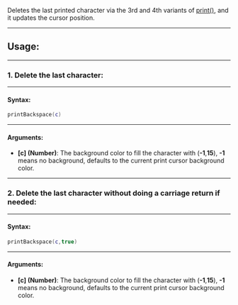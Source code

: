 Deletes the last printed character via the 3rd and 4th variants of [print()](print.md), and it updates the cursor position.

---

## Usage:

---

### 1. Delete the last character:

---

#### Syntax:
```lua
printBackspace(c)
```

---

#### Arguments:

* **[c] (Number)**: The background color to fill the character with (**-1**,**15**), **-1** means no background, defaults to the current print cursor background color.

---

### 2. Delete the last character without doing a carriage return if needed:

---

#### Syntax:
```lua
printBackspace(c,true)
```

---

#### Arguments:

* **[c] (Number)**: The background color to fill the character with (**-1**,**15**), **-1** means no background, defaults to the current print cursor background color.